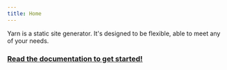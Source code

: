 ```yaml
---
title: Home
---
```


Yarn is a static site generator. It's designed to be flexible, able to meet any of your needs.

### [Read the documentation to get started!](/docs/)